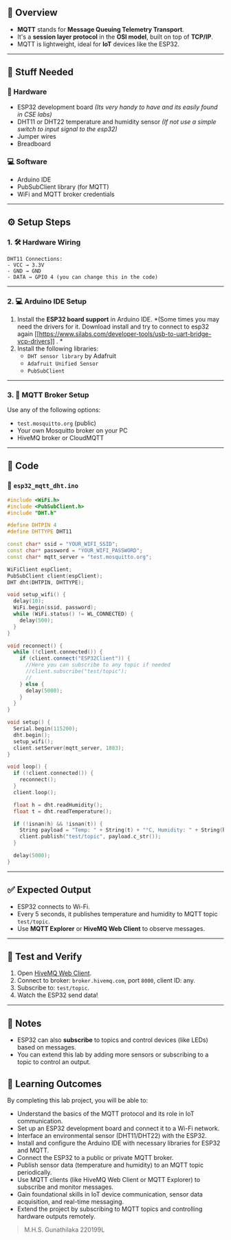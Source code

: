 ## 📘 Overview
- **MQTT** stands for **Message Queuing Telemetry Transport**.
- It's a **session layer protocol** in the **OSI model**, built on top of **TCP/IP**.
- MQTT is lightweight, ideal for **IoT** devices like the ESP32.

---

## 🧰 Stuff Needed

### 🔌 Hardware
- ESP32 development board  *(Its very handy to have and its easily found in CSE labs)*
- DHT11 or DHT22 temperature and humidity sensor *(If not use a simple switch to input signal to the esp32)*
- Jumper wires  
- Breadboard  

### 💻 Software
- Arduino IDE  
- PubSubClient library (for MQTT)  
- WiFi and MQTT broker credentials  

---

## ⚙️ Setup Steps

### 1. 🛠️ Hardware Wiring

```
DHT11 Connections:
- VCC → 3.3V  
- GND → GND  
- DATA → GPIO 4 (you can change this in the code)
```

---

### 2. 💻 Arduino IDE Setup

1. Install the **ESP32 board support** in Arduino IDE.  *(Some times you may need the drivers for it. Download install and try to connect to esp32 again [[https://www.silabs.com/developer-tools/usb-to-uart-bridge-vcp-drivers]] . *
2. Install the following libraries:
   - `DHT sensor library` by Adafruit  
   - `Adafruit Unified Sensor`  
   - `PubSubClient`  

---

### 3. 🔌 MQTT Broker Setup

Use any of the following options:
- `test.mosquitto.org` (public)  
- Your own Mosquitto broker on your PC  
- HiveMQ broker or CloudMQTT  

---

## 🧠 Code

### 📜 `esp32_mqtt_dht.ino`

```cpp
#include <WiFi.h>
#include <PubSubClient.h>
#include "DHT.h"

#define DHTPIN 4
#define DHTTYPE DHT11

const char* ssid = "YOUR_WIFI_SSID";
const char* password = "YOUR_WIFI_PASSWORD";
const char* mqtt_server = "test.mosquitto.org";

WiFiClient espClient;
PubSubClient client(espClient);
DHT dht(DHTPIN, DHTTYPE);

void setup_wifi() {
  delay(10);
  WiFi.begin(ssid, password);
  while (WiFi.status() != WL_CONNECTED) {
    delay(500);
  }
}

void reconnect() {
  while (!client.connected()) {
    if (client.connect("ESP32Client")) {
	  //Here you can subscribe to any topic if needed
      //client.subscribe("test/topic");
      //
    } else {
      delay(5000);
    }
  }
}

void setup() {
  Serial.begin(115200);
  dht.begin();
  setup_wifi();
  client.setServer(mqtt_server, 1883);
}

void loop() {
  if (!client.connected()) {
    reconnect();
  }
  client.loop();

  float h = dht.readHumidity();
  float t = dht.readTemperature();

  if (!isnan(h) && !isnan(t)) {
    String payload = "Temp: " + String(t) + "°C, Humidity: " + String(h) + "%";
    client.publish("test/topic", payload.c_str());
  }

  delay(5000);
}
```

---

## ✅ Expected Output

- ESP32 connects to Wi-Fi.  
- Every 5 seconds, it publishes temperature and humidity to MQTT topic `test/topic`.  
- Use **MQTT Explorer** or **HiveMQ Web Client** to observe messages.  

---

## 🧪 Test and Verify

1. Open [HiveMQ Web Client](https://www.hivemq.com/demos/websocket-client/).  
2. Connect to broker: `broker.hivemq.com`, port `8000`, client ID: any.  
3. Subscribe to: `test/topic`.  
4. Watch the ESP32 send data!

---

## 📌 Notes

- ESP32 can also **subscribe** to topics and control devices (like LEDs) based on messages.  
- You can extend this lab by adding more sensors or subscribing to a topic to control an output.
## 🎯 Learning Outcomes

By completing this lab project, you will be able to:

- Understand the basics of the MQTT protocol and its role in IoT communication.
- Set up an ESP32 development board and connect it to a Wi-Fi network.
- Interface an environmental sensor (DHT11/DHT22) with the ESP32.
- Install and configure the Arduino IDE with necessary libraries for ESP32 and MQTT.
- Connect the ESP32 to a public or private MQTT broker.
- Publish sensor data (temperature and humidity) to an MQTT topic periodically.
- Use MQTT clients (like HiveMQ Web Client or MQTT Explorer) to subscribe and monitor messages.
- Gain foundational skills in IoT device communication, sensor data acquisition, and real-time messaging.
- Extend the project by subscribing to MQTT topics and controlling hardware outputs remotely.


>M.H.S. Gunathilaka 220199L